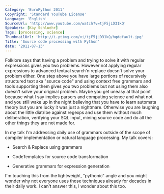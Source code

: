 ```yaml
---
Category: 'EuroPython 2011'
Copyright: 'Standard YouTube License'
Language: 'English'
SourceUrl: 'http://www.youtube.com/watch?v=tjF5jLD31kQ'
Speakers: [Kay Schluehr]
Tags: [processing, science]
ThumbnailUrl: 'http://i.ytimg.com/vi/tjF5jLD31kQ/hqdefault.jpg'
Title: 'Source code processing with Python'
date: '2011-07-13'
---
```

Folklore says that having a problem and trying to solve it with regular
expressions gives you two problems. However not applying regular expressions
to advanced textual search'n replace doesn't solve your problem either. One
step above you have large portions of recursively structured text aka "source
code" and using context free grammars and tools supporting them gives you two
problems but not using them also doesn't solve your original problem. Maybe
you get uneasy at that point because what I say implies parsers and computing
science and what not and you still wake up in the night believing that you
have to learn automata theory but you are lucky it was just a nightmare.
Otherwise you are laughing about the little diatribe against regexps and use
them without much deliberation, verifying your SQL input, mining source code
and do all the other things they are not made for.

In my talk I'm addressing daily use of grammars outside of the scope of
compiler implementation or natural language processing. My talk covers:

  * Search & Replace using grammars

  * CodeTemplates for source code transformation

  * Generative grammars for expression generation

I'm touching this from the lightweight, "pythonic" angle and you might wonder
why not everyone uses those techniques already for decades in their daily
work. I can't answer this, I wonder about this too.

